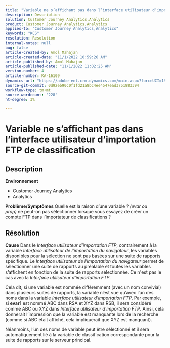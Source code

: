 ```yaml
---
title: "Variable ne s’affichant pas dans l’interface utilisateur d’importation FTP de classification"
description: Description
solution: Customer Journey Analytics,Analytics
product: Customer Journey Analytics,Analytics
applies-to: "Customer Journey Analytics,Analytics"
keywords: "KCS"
resolution: Resolution
internal-notes: null
bug: false
article-created-by: Amol Mahajan
article-created-date: "11/1/2022 10:59:26 AM"
article-published-by: Amol Mahajan
article-published-date: "11/1/2022 11:02:25 AM"
version-number: 4
article-number: KA-16109
dynamics-url: "https://adobe-ent.crm.dynamics.com/main.aspx?forceUCI=1&pagetype=entityrecord&etn=knowledgearticle&id=5dd8dc3b-d459-ed11-9561-6045bd006a22"
source-git-commit: 0d92eb90c0f1fd21a8bc4ee4547ead3751883394
workflow-type: tm+mt
source-wordcount: '228'
ht-degree: 3%

---
```


# Variable ne s’affichant pas dans l’interface utilisateur d’importation FTP de classification

## Description

<b>Environnement</b>
- Customer Journey Analytics
- Analytics



<b>Problème/Symptômes</b>
Quelle est la raison d’une variable ? *(evar ou prop)* ne peut-on pas sélectionner lorsque vous essayez de créer un compte FTP dans l’importateur de classifications ?


## Résolution

<b>Cause</b>
Dans le *Interface utilisateur d’importation FTP*, contrairement à la variable *Interface utilisateur de l’importation du navigateur*, les variables disponibles pour la sélection ne sont pas basées sur une suite de rapports spécifique. Le *Interface utilisateur de l’importation du navigateur* permet de sélectionner une suite de rapports au préalable et toutes les variables s’affichent en fonction de la suite de rapports sélectionnée. Ce n&#39;est pas le cas avec la *Interface utilisateur d’importation FTP*.

Cela dit, si une variable est nommée différemment (avec un nom convivial) dans plusieurs suites de rapports, la variable n’est vue qu’avec l’un des noms dans la variable *Interface utilisateur d’importation FTP*. Par exemple, si <b>evar1</b> est nommé ABC dans RSA et XYZ dans RSB, il sera considéré comme ABC ou XYZ dans *Interface utilisateur d’importation FTP*. Ainsi, cela donnerait l’impression que la variable est manquante lors de la recherche (comme si ABC était affiché, cela impliquerait que XYZ est manquant).

Néanmoins, l’un des noms de variable peut être sélectionné et il sera automatiquement lié à la variable de classification correspondante pour la suite de rapports sur le serveur principal.



